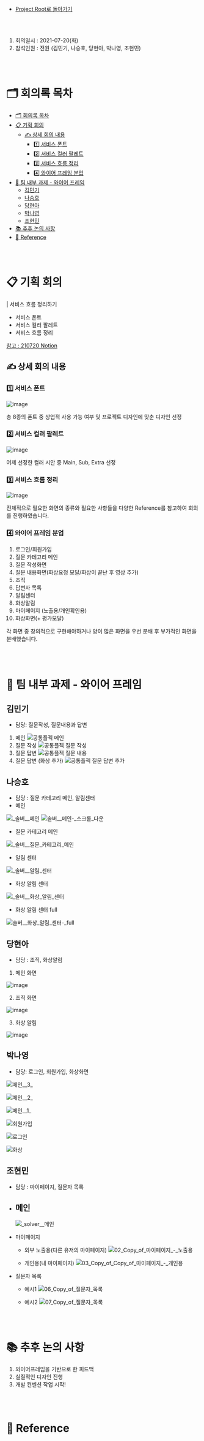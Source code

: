 - [Project Root로 돌아가기](../../README.md)

<br><br>

1. 회의일시 : 2021-07-20(화)
2. 참석인원 : 전원 (김민기, 나승호, 당현아, 박나영, 조현민)

<br><br>

# 🗂 회의록 목차
- [🗂 회의록 목차](#-회의록-목차)
- [📋 기획 회의](#-기획-회의)
  - [✍ 상세 회의 내용](#-상세-회의-내용)
    - [1️⃣ 서비스 폰트](#1️⃣-서비스-폰트)
    - [2️⃣ 서비스 컬러 팔레트](#2️⃣-서비스-컬러-팔레트)
    - [3️⃣ 서비스 흐름 정리](#3️⃣-서비스-흐름-정리)
    - [4️⃣ 와이어 프레임 분업](#4️⃣-와이어-프레임-분업)
- [💪 팀 내부 과제 - 와이어 프레임](#-팀-내부-과제---와이어-프레임)
  - [김민기](#김민기)
  - [나승호](#나승호)
  - [당현아](#당현아)
  - [박나영](#박나영)
  - [조현민](#조현민)
- [📚 추후 논의 사항](#-추후-논의-사항)
- [🔖 Reference](#-reference)

<br><br>

# 📋 기획 회의

| 서비스 흐름 정리하기

- 서비스 폰트
- 서비스 컬러 팔레트 
- 서비스 흐름 정리

[참고 : 210720 Notion](https://www.notion.so/danghyeona/a1fa08ab544a4166a8005fe91359d61a)

## ✍ 상세 회의 내용

### 1️⃣ 서비스 폰트

![image](https://user-images.githubusercontent.com/45550607/126309776-566a83b0-9e1e-46fe-b862-ef0eefb96046.png)

총 8종의 폰트 중 상업적 사용 가능 여부 및 프로젝트 디자인에 맞춘 디자인 선정

### 2️⃣ 서비스 컬러 팔레트

![image](https://user-images.githubusercontent.com/45550607/126309888-7d893d5b-404f-463d-b4af-1d8c3fba704a.png)

어제 선정한 컬러 시안 중 Main, Sub, Extra 선정

### 3️⃣ 서비스 흐름 정리

![image](https://user-images.githubusercontent.com/45550607/126310162-67d69fed-3196-4cfe-a6ee-60799905b6a2.png)

전체적으로 필요한 화면의 종류와 필요한 사항들을 다양한 Reference를 참고하여 회의를 진행하였습니다.

### 4️⃣ 와이어 프레임 분업

1. 로그인/회원가입
2. 질문 카테고리 메인
3. 질문 작성화면
4. 질문 내용화면(화상요청 모달/화상이 끝난 후 영상 추가)
5. 조직
6. 답변자 목록
7. 알림센터
8. 화상알림
9. 마이페이지 (노출용/개인확인용)
10. 화상화면(+ 평가모달)

각 화면 중 창의적으로 구현해야하거나 양이 많은 화면을 우선 분배 후 부가적인 화면을 분배했습니다.

<br><br>

# 💪 팀 내부 과제 - 와이어 프레임

## 김민기

- 담당: 질문작성, 질문내용과 답변

1. 메인
![공통플젝  메인](https://user-images.githubusercontent.com/45550607/126421292-ccad66ed-eb66-4537-ad85-1a611a431f1d.png)
2. 질문 작성
![공통플젝  질문 작성](https://user-images.githubusercontent.com/45550607/126421298-bf732a8e-1035-414c-8ec6-1abc3c0e877b.png)
3. 질문 답변
![공통플젝  질문 내용](https://user-images.githubusercontent.com/45550607/126421294-f88d3ca4-9b96-4a67-a19e-0461b69ae2cb.png)
4. 질문 답변 (화상 추가)
![공통플젝  질문 답변 추가](https://user-images.githubusercontent.com/45550607/126421296-9e820c71-b3a5-44ba-949d-fbdb4b1223e5.png)

## 나승호

+ 담당 : 질문 카테고리 메인, 알림센터
+ 메인

![_솔버__메인](/uploads/20490bf93fa5319632d3610c076d8b26/_솔버__메인.png)
![_솔버__메인_-_스크롤_다운](/uploads/a67dc78cdfc61d1d56cce0a1d647cb0a/_솔버__메인_-_스크롤_다운.png)

+ 질문 카테고리 메인

![_솔버__질문_카테고리_메인](/uploads/d68266c53b905457cb826e448a53bf9d/_솔버__질문_카테고리_메인.png)

+ 알림 센터

![_솔버__알림_센터](/uploads/996b33a9a00e267e0fc3fcac87ef9f04/_솔버__알림_센터.png)

+ 화상 알림 센터

![_솔버__화상_알림_센터](/uploads/d7ac85f8ecd8ee7f5aca377d37513c49/_솔버__화상_알림_센터.png)

+ 화상 알림 센터 full

![_솔버__화상_알림_센터_-_full](/uploads/b9daafba338e810dd1ff1aad52196d07/_솔버__화상_알림_센터_-_full.png)



## 당현아

- 담당 : 조직, 화상알림

1. 메인 화면

![image](https://user-images.githubusercontent.com/45550607/126421503-287ee5b5-e87f-4e9d-9f6c-b62123335c03.png)

2. 조직 화면

![image](https://user-images.githubusercontent.com/45550607/126421546-92f602c4-0385-4903-a047-ea9450cd87e8.png)


3. 화상 알림

![image](https://user-images.githubusercontent.com/45550607/126421588-56801037-977d-4a55-b328-f80adb234601.png)

## 박나영

- 담당: 로그인, 회원가입, 화상화면

![메인__3_](/uploads/3e0b9c1cfd9bbaee03f46eb5f6e900dc/메인__3_.png)

![메인__2_](/uploads/e489eb5f9a44c15a29db40b67565ca72/메인__2_.png)

![메인__1_](/uploads/766ec0e188249137a151f3bab3ff0db7/메인__1_.png)

![회원가입](/uploads/9334003cdc8011e7a24926b825feaaff/회원가입.png)

![로그인](/uploads/96c0d2b8c3fa96a5dbfc6d34f337d3ce/로그인.png)

![화상](/uploads/3b5873a064b7c9c4e233554c96b723e2/화상.png)

## 조현민

- 담당 : 마이페이지, 질문자 목록

- 메인
  - 
    ![_solver__메인](/uploads/0047edf7cacdaca6687f48aadb3473e1/_solver__메인.jpg)

- 마이페이지
  - 외부 노출용(다른 유저의 마이페이지)
  ![02_Copy_of_마이페이지_-_노출용](/uploads/13f6127cd1242734d6d13268494a0e3d/02_Copy_of_마이페이지_-_노출용.jpg) 

  - 개인용(내 마이페이지)
  ![03_Copy_of_Copy_of_마이페이지_-_개인용](/uploads/b4d3f1637301906d3d5de4b57b1a5fe2/03_Copy_of_Copy_of_마이페이지_-_개인용.jpg)

- 질문자 목록
  - 예시1
    ![06_Copy_of_질문자_목록](/uploads/396822354f64ab8f59ccd1cc5539d516/06_Copy_of_질문자_목록.jpg)

  - 예시2
    ![07_Copy_of_질문자_목록](/uploads/eea9ee32755510fdd5bfc61e92682e96/07_Copy_of_질문자_목록.jpg)

<br><br>

# 📚 추후 논의 사항

1. 와이어프레임을 기반으로 한 피드백
2. 실질적인 디자인 진행
3. 개발 컨벤션 작업 시작!

<br><br>

# 🔖 Reference
